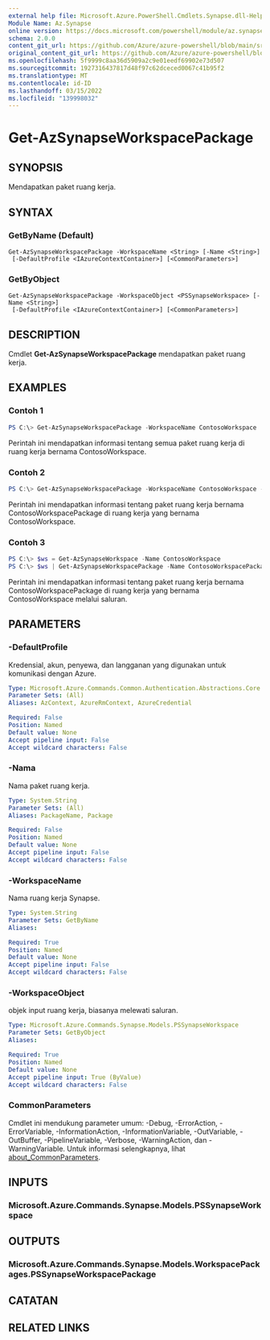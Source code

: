 ```yaml
---
external help file: Microsoft.Azure.PowerShell.Cmdlets.Synapse.dll-Help.xml
Module Name: Az.Synapse
online version: https://docs.microsoft.com/powershell/module/az.synapse/get-azsynapseworkspacepackage
schema: 2.0.0
content_git_url: https://github.com/Azure/azure-powershell/blob/main/src/Synapse/Synapse/help/Get-AzSynapseWorkspacePackage.md
original_content_git_url: https://github.com/Azure/azure-powershell/blob/main/src/Synapse/Synapse/help/Get-AzSynapseWorkspacePackage.md
ms.openlocfilehash: 5f9999c8aa36d5909a2c9e01eedf69902e73d507
ms.sourcegitcommit: 1927316437817d48f97c62dceced0067c41b95f2
ms.translationtype: MT
ms.contentlocale: id-ID
ms.lasthandoff: 03/15/2022
ms.locfileid: "139998032"
---
```

# Get-AzSynapseWorkspacePackage

## SYNOPSIS
Mendapatkan paket ruang kerja.

## SYNTAX

### GetByName (Default)
```
Get-AzSynapseWorkspacePackage -WorkspaceName <String> [-Name <String>]
 [-DefaultProfile <IAzureContextContainer>] [<CommonParameters>]
```

### GetByObject
```
Get-AzSynapseWorkspacePackage -WorkspaceObject <PSSynapseWorkspace> [-Name <String>]
 [-DefaultProfile <IAzureContextContainer>] [<CommonParameters>]
```

## DESCRIPTION
Cmdlet **Get-AzSynapseWorkspacePackage** mendapatkan paket ruang kerja.

## EXAMPLES

### Contoh 1
```powershell
PS C:\> Get-AzSynapseWorkspacePackage -WorkspaceName ContosoWorkspace
```

Perintah ini mendapatkan informasi tentang semua paket ruang kerja di ruang kerja bernama ContosoWorkspace.

### Contoh 2
```powershell
PS C:\> Get-AzSynapseWorkspacePackage -WorkspaceName ContosoWorkspace -Name ContosoWorkspacePackage
```

Perintah ini mendapatkan informasi tentang paket ruang kerja bernama ContosoWorkspacePackage di ruang kerja yang bernama ContosoWorkspace.

### Contoh 3
```powershell
PS C:\> $ws = Get-AzSynapseWorkspace -Name ContosoWorkspace
PS C:\> $ws | Get-AzSynapseWorkspacePackage -Name ContosoWorkspacePackage
```

Perintah ini mendapatkan informasi tentang paket ruang kerja bernama ContosoWorkspacePackage di ruang kerja yang bernama ContosoWorkspace melalui saluran.

## PARAMETERS

### -DefaultProfile
Kredensial, akun, penyewa, dan langganan yang digunakan untuk komunikasi dengan Azure.

```yaml
Type: Microsoft.Azure.Commands.Common.Authentication.Abstractions.Core.IAzureContextContainer
Parameter Sets: (All)
Aliases: AzContext, AzureRmContext, AzureCredential

Required: False
Position: Named
Default value: None
Accept pipeline input: False
Accept wildcard characters: False
```

### -Nama
Nama paket ruang kerja.

```yaml
Type: System.String
Parameter Sets: (All)
Aliases: PackageName, Package

Required: False
Position: Named
Default value: None
Accept pipeline input: False
Accept wildcard characters: False
```

### -WorkspaceName
Nama ruang kerja Synapse.

```yaml
Type: System.String
Parameter Sets: GetByName
Aliases:

Required: True
Position: Named
Default value: None
Accept pipeline input: False
Accept wildcard characters: False
```

### -WorkspaceObject
objek input ruang kerja, biasanya melewati saluran.

```yaml
Type: Microsoft.Azure.Commands.Synapse.Models.PSSynapseWorkspace
Parameter Sets: GetByObject
Aliases:

Required: True
Position: Named
Default value: None
Accept pipeline input: True (ByValue)
Accept wildcard characters: False
```

### CommonParameters
Cmdlet ini mendukung parameter umum: -Debug, -ErrorAction, -ErrorVariable, -InformationAction, -InformationVariable, -OutVariable, -OutBuffer, -PipelineVariable, -Verbose, -WarningAction, dan -WarningVariable. Untuk informasi selengkapnya, lihat [about_CommonParameters](http://go.microsoft.com/fwlink/?LinkID=113216).

## INPUTS

### Microsoft.Azure.Commands.Synapse.Models.PSSynapseWorkspace

## OUTPUTS

### Microsoft.Azure.Commands.Synapse.Models.WorkspacePackages.PSSynapseWorkspacePackage

## CATATAN

## RELATED LINKS
